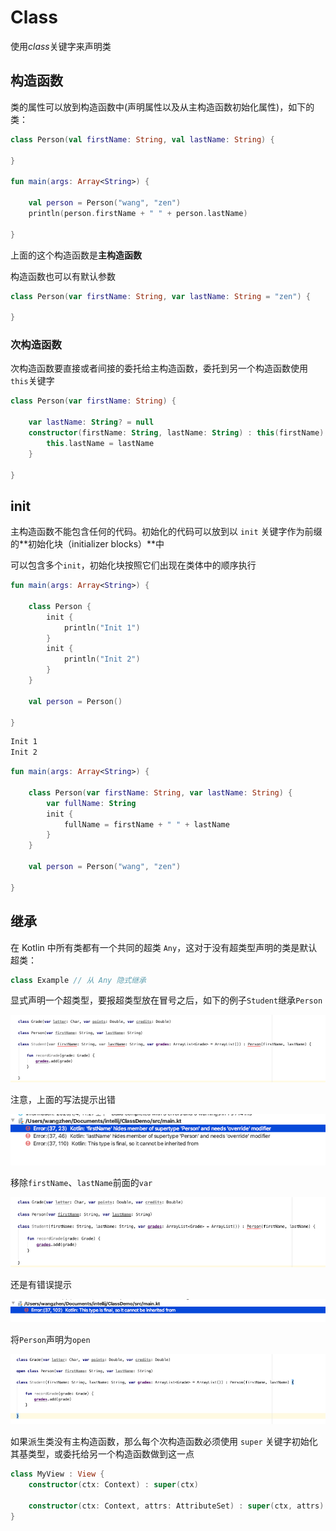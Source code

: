 # Class

使用*class*关键字来声明类

## 构造函数

类的属性可以放到构造函数中(声明属性以及从主构造函数初始化属性)，如下的类：

```kotlin
class Person(val firstName: String, val lastName: String) {

}

fun main(args: Array<String>) {

    val person = Person("wang", "zen")
    println(person.firstName + " " + person.lastName)

}
```

上面的这个构造函数是**主构造函数**

构造函数也可以有默认参数

```kotlin
class Person(var firstName: String, var lastName: String = "zen") {
    
}
```

### 次构造函数

次构造函数要直接或者间接的委托给主构造函数，委托到另一个构造函数使用`this`关键字

```kotlin
class Person(var firstName: String) {

    var lastName: String? = null
    constructor(firstName: String, lastName: String) : this(firstName) {
        this.lastName = lastName
    }

}
```



## init

主构造函数不能包含任何的代码。初始化的代码可以放到以 `init` 关键字作为前缀的**初始化块（initializer blocks）**中

可以包含多个`init`，初始化块按照它们出现在类体中的顺序执行

```kotlin
fun main(args: Array<String>) {

    class Person {
        init {
            println("Init 1")
        }
        init {
            println("Init 2")
        }
    }

    val person = Person()

}
```

```tex
Init 1
Init 2
```

```kotlin
fun main(args: Array<String>) {

    class Person(var firstName: String, var lastName: String) {
        var fullName: String
        init {
            fullName = firstName + " " + lastName
        }
    }

    val person = Person("wang", "zen")

}
```



## 继承

在 Kotlin 中所有类都有一个共同的超类 `Any`，这对于没有超类型声明的类是默认超类：

```kotlin
class Example // 从 Any 隐式继承
```

显式声明一个超类型，要报超类型放在冒号之后，如下的例子`Student`继承`Person`

![005](https://github.com/winfredzen/Android-Basic/blob/master/Kotlin/images/005.png)

注意，上面的写法提示出错

![006](https://github.com/winfredzen/Android-Basic/blob/master/Kotlin/images/006.png)

移除`firstName`、`lastName`前面的`var`

![007](https://github.com/winfredzen/Android-Basic/blob/master/Kotlin/images/007.png)

还是有错误提示

![008](https://github.com/winfredzen/Android-Basic/blob/master/Kotlin/images/008.png)

将`Person`声明为`open`

![009](https://github.com/winfredzen/Android-Basic/blob/master/Kotlin/images/009.png)



如果派生类没有主构造函数，那么每个次构造函数必须使用 `super` 关键字初始化其基类型，或委托给另一个构造函数做到这一点

```kotlin
class MyView : View {
    constructor(ctx: Context) : super(ctx)

    constructor(ctx: Context, attrs: AttributeSet) : super(ctx, attrs)
}
```



































